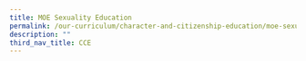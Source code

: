 ```yaml
---
title: MOE Sexuality Education
permalink: /our-curriculum/character-and-citizenship-education/moe-sexuality-education
description: ""
third_nav_title: CCE
---
```

